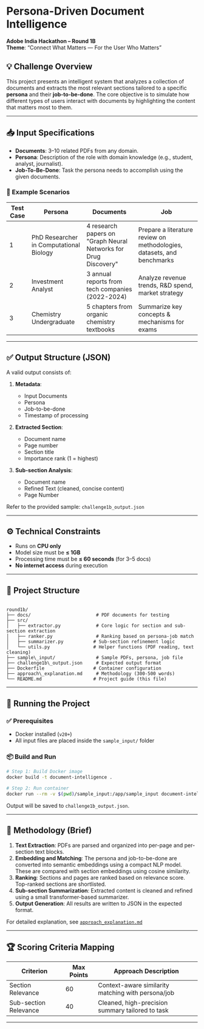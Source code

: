 # Persona-Driven Document Intelligence
**Adobe India Hackathon – Round 1B**  
**Theme**: “Connect What Matters — For the User Who Matters”

## 💡 Challenge Overview
This project presents an intelligent system that analyzes a collection of documents and extracts the most relevant sections tailored to a specific **persona** and their **job-to-be-done**. The core objective is to simulate how different types of users interact with documents by highlighting the content that matters most to them.

---

## 📥 Input Specifications

- **Documents**: 3–10 related PDFs from any domain.
- **Persona**: Description of the role with domain knowledge (e.g., student, analyst, journalist).
- **Job-To-Be-Done**: Task the persona needs to accomplish using the given documents.

### 🧾 Example Scenarios

| Test Case | Persona | Documents | Job |
|----------|---------|-----------|-----|
| 1 | PhD Researcher in Computational Biology | 4 research papers on "Graph Neural Networks for Drug Discovery" | Prepare a literature review on methodologies, datasets, and benchmarks |
| 2 | Investment Analyst | 3 annual reports from tech companies (2022-2024) | Analyze revenue trends, R&D spend, market strategy |
| 3 | Chemistry Undergraduate | 5 chapters from organic chemistry textbooks | Summarize key concepts & mechanisms for exams |

---

## ✅ Output Structure (JSON)

A valid output consists of:
1. **Metadata**:
   - Input Documents
   - Persona
   - Job-to-be-done
   - Timestamp of processing

2. **Extracted Section**:
   - Document name
   - Page number
   - Section title
   - Importance rank (1 = highest)

3. **Sub-section Analysis**:
   - Document name
   - Refined Text (cleaned, concise content)
   - Page Number

Refer to the provided sample: `challenge1b_output.json`

---

## ⚙️ Technical Constraints

- Runs on **CPU only**
- Model size must be **≤ 1GB**
- Processing time must be **≤ 60 seconds** (for 3–5 docs)
- **No internet access** during execution

---

## 📂 Project Structure

```

round1b/
├── docs/                        # PDF documents for testing
├── src/
│   ├── extractor.py             # Core logic for section and sub-section extraction
│   ├── ranker.py                # Ranking based on persona-job match
│   ├── summarizer.py           # Sub-section refinement logic
│   └── utils.py                # Helper functions (PDF reading, text cleaning)
├── sample\_input/               # Sample PDFs, persona, job file
├── challenge1b\_output.json     # Expected output format
├── Dockerfile                  # Container configuration
├── approach\_explanation.md     # Methodology (300-500 words)
└── README.md                   # Project guide (this file)

````

---

## 🚀 Running the Project

### ✅ Prerequisites
- Docker installed (`v20+`)
- All input files are placed inside the `sample_input/` folder

### 📦 Build and Run

```bash
# Step 1: Build Docker image
docker build -t document-intelligence .

# Step 2: Run container
docker run --rm -v $(pwd)/sample_input:/app/sample_input document-intelligence
````

Output will be saved to `challenge1b_output.json`.

---

## 🧠 Methodology (Brief)

1. **Text Extraction**: PDFs are parsed and organized into per-page and per-section text blocks.
2. **Embedding and Matching**: The persona and job-to-be-done are converted into semantic embeddings using a compact NLP model. These are compared with section embeddings using cosine similarity.
3. **Ranking**: Sections and pages are ranked based on relevance score. Top-ranked sections are shortlisted.
4. **Sub-section Summarization**: Extracted content is cleaned and refined using a small transformer-based summarizer.
5. **Output Generation**: All results are written to JSON in the expected format.

For detailed explanation, see [`approach_explanation.md`](./approach_explanation.md)

---

## 🏆 Scoring Criteria Mapping

| Criterion             | Max Points | Approach Description                               |
| --------------------- | ---------- | -------------------------------------------------- |
| Section Relevance     | 60         | Context-aware similarity matching with persona/job |
| Sub-section Relevance | 40         | Cleaned, high-precision summary tailored to task   |

---



